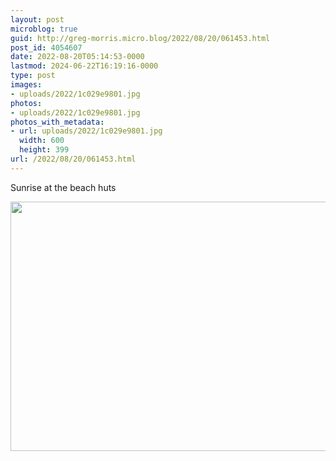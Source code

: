 ```yaml
---
layout: post
microblog: true
guid: http://greg-morris.micro.blog/2022/08/20/061453.html
post_id: 4054607
date: 2022-08-20T05:14:53-0000
lastmod: 2024-06-22T16:19:16-0000
type: post
images:
- uploads/2022/1c029e9801.jpg
photos:
- uploads/2022/1c029e9801.jpg
photos_with_metadata:
- url: uploads/2022/1c029e9801.jpg
  width: 600
  height: 399
url: /2022/08/20/061453.html
---
```

<p>Sunrise at the beach huts</p>
<p><img src="uploads/2022/1c029e9801.jpg" alt="" width="600" height="399" /></p>
